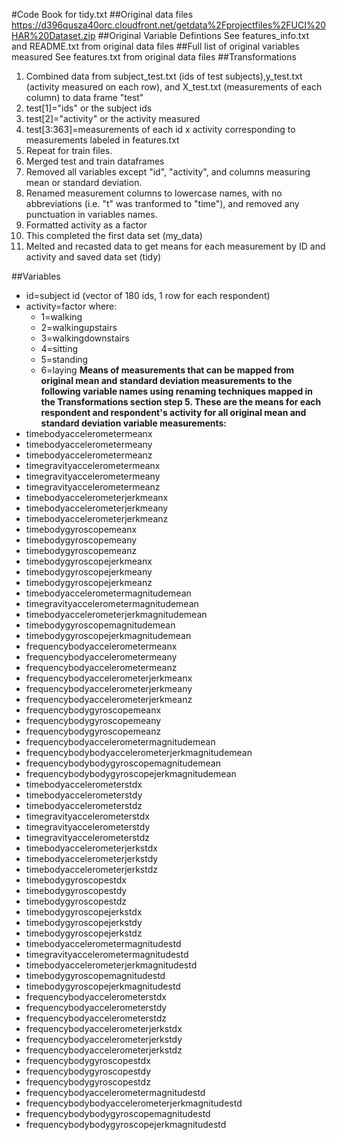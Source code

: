 #Code Book for tidy.txt
##Original data files
https://d396qusza40orc.cloudfront.net/getdata%2Fprojectfiles%2FUCI%20HAR%20Dataset.zip
##Original Variable Defintions
See features_info.txt and README.txt from original data files
##Full list of original variables measured
See features.txt from original data files
##Transformations
1. Combined data from subject_test.txt (ids of test subjects),y_test.txt (activity measured on each row), and X_test.txt (measurements of each column) to data frame "test"
  1. test[1]="ids" or the subject ids
  2. test[2]="activity" or the activity measured
  3. test[3:363]=measurements of each id x activity corresponding to measurements labeled in features.txt
2. Repeat for train files.
3. Merged test and train dataframes
4. Removed all variables except "id", "activity", and columns measuring mean or standard deviation.
5. Renamed measurement columns to lowercase names, with no abbreviations (i.e. "t" was tranformed to "time"), and removed any punctuation in variables names.
6. Formatted activity as a factor
7. This completed the first data set (my_data)
8. Melted and recasted data to get means for each measurement by ID and activity and saved data set (tidy)

##Variables
* id=subject id (vector of 180 ids, 1 row for each respondent)
* activity=factor where:
  * 1=walking
  * 2=walkingupstairs
  * 3=walkingdownstairs
  * 4=sitting
  * 5=standing
  * 6=laying
**Means of measurements that can be mapped from original mean and standard deviation measurements to the following variable names using renaming techniques mapped in the Transformations section step 5. These are the means for each respondent and respondent's activity for all original mean and standard deviation variable measurements:**
* timebodyaccelerometermeanx
* timebodyaccelerometermeany
* timebodyaccelerometermeanz
* timegravityaccelerometermeanx
* timegravityaccelerometermeany
* timegravityaccelerometermeanz
* timebodyaccelerometerjerkmeanx
* timebodyaccelerometerjerkmeany
* timebodyaccelerometerjerkmeanz
* timebodygyroscopemeanx
* timebodygyroscopemeany
* timebodygyroscopemeanz
* timebodygyroscopejerkmeanx
* timebodygyroscopejerkmeany
* timebodygyroscopejerkmeanz
* timebodyaccelerometermagnitudemean
* timegravityaccelerometermagnitudemean
* timebodyaccelerometerjerkmagnitudemean
* timebodygyroscopemagnitudemean
* timebodygyroscopejerkmagnitudemean
* frequencybodyaccelerometermeanx
* frequencybodyaccelerometermeany
* frequencybodyaccelerometermeanz
* frequencybodyaccelerometerjerkmeanx
* frequencybodyaccelerometerjerkmeany
* frequencybodyaccelerometerjerkmeanz
* frequencybodygyroscopemeanx
* frequencybodygyroscopemeany
* frequencybodygyroscopemeanz
* frequencybodyaccelerometermagnitudemean
* frequencybodybodyaccelerometerjerkmagnitudemean
* frequencybodybodygyroscopemagnitudemean
* frequencybodybodygyroscopejerkmagnitudemean
* timebodyaccelerometerstdx
* timebodyaccelerometerstdy
* timebodyaccelerometerstdz
* timegravityaccelerometerstdx
* timegravityaccelerometerstdy
* timegravityaccelerometerstdz
* timebodyaccelerometerjerkstdx
* timebodyaccelerometerjerkstdy
* timebodyaccelerometerjerkstdz
* timebodygyroscopestdx
* timebodygyroscopestdy
* timebodygyroscopestdz
* timebodygyroscopejerkstdx
* timebodygyroscopejerkstdy
* timebodygyroscopejerkstdz
* timebodyaccelerometermagnitudestd
* timegravityaccelerometermagnitudestd
* timebodyaccelerometerjerkmagnitudestd
* timebodygyroscopemagnitudestd
* timebodygyroscopejerkmagnitudestd
* frequencybodyaccelerometerstdx
* frequencybodyaccelerometerstdy
* frequencybodyaccelerometerstdz
* frequencybodyaccelerometerjerkstdx
* frequencybodyaccelerometerjerkstdy
* frequencybodyaccelerometerjerkstdz
* frequencybodygyroscopestdx
* frequencybodygyroscopestdy
* frequencybodygyroscopestdz
* frequencybodyaccelerometermagnitudestd
* frequencybodybodyaccelerometerjerkmagnitudestd
* frequencybodybodygyroscopemagnitudestd
* frequencybodybodygyroscopejerkmagnitudestd
